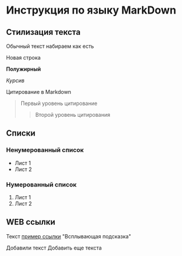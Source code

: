 # Инструкция по языку MarkDown

## Стилизация текста

Обычный текст набираем как есть

Новая строка

**Полужирный**

*Курсив*


Цитирование в Markdown
> Первый уровень цитирование
>> Второй уровень цитирования

## Списки
### Ненумерованный список
* Лист 1
* Лист 2

### Нумерованный список
1. Лист 1
2. Лист 2

## WEB ссылки
Текст [пример ссылки](http.example.com) "Всплывающая подсказка"

Добавили текст
Добавить еще текста